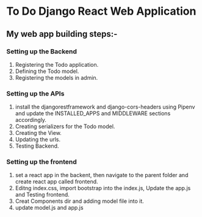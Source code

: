 To Do Django React Web Application
==================================

## My web app building steps:-

### Setting up the Backend
1. Registering the Todo application.
2. Defining the Todo model.
3. Registering the models in admin.

### Setting up the APIs
 1. install the djangorestframework and django-cors-headers using Pipenv and update the INSTALLED_APPS and MIDDLEWARE sections accordingly.
 2. Creating serializers for the Todo model.
 3. Creating the View.
 4. Updating the urls.
 5. Testing Backend.
### Setting up the frontend
1. set a react app in the backent, then navigate to the parent folder and create react app called frontend.
2. Editng index.css, import bootstrap into the index.js, Update the app.js and Testing frontend.
3. Creat Components dir and adding model file into it.
4. update model.js and app.js

